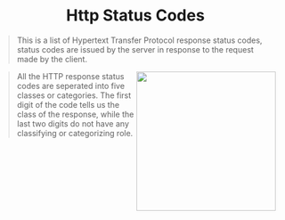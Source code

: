 <h1 align="center">Http Status Codes</h1>


> This is a list of Hypertext Transfer Protocol response status codes, status codes are issued by the server in response to the request made by the  client.


[<img src="https://res.cloudinary.com/ngleadersdb/image/upload/v1584474698/it_huyjrx.png" align="right" width="250" height="250">](https://github.com/afolorunso/)

> All the  HTTP response status codes are seperated into five classes or categories. The first digit of the code tells us the class of the response, while the last two digits do not have any classifying or categorizing role.

